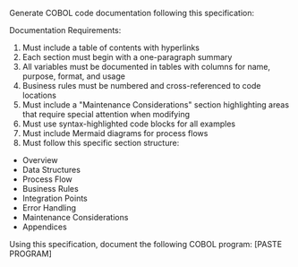 Generate COBOL code documentation following this specification:

Documentation Requirements:

1. Must include a table of contents with hyperlinks
2. Each section must begin with a one-paragraph summary
3. All variables must be documented in tables with columns for name, purpose, format, and usage
4. Business rules must be numbered and cross-referenced to code locations
5. Must include a "Maintenance Considerations" section highlighting areas that require special attention when modifying
6. Must use syntax-highlighted code blocks for all examples
7. Must include Mermaid diagrams for process flows
7. Must follow this specific section structure:
- Overview
- Data Structures
- Process Flow
- Business Rules
- Integration Points
- Error Handling
- Maintenance Considerations
- Appendices

Using this specification, document the following COBOL program:
[PASTE PROGRAM]
